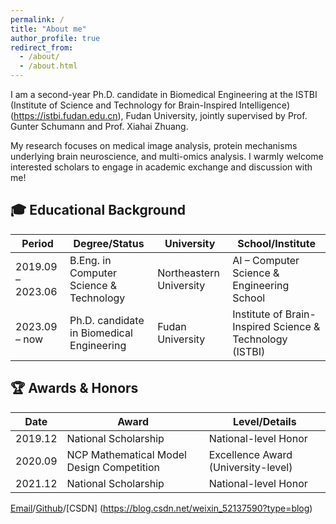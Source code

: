 ```yaml
---
permalink: /
title: "About me"
author_profile: true
redirect_from: 
  - /about/
  - /about.html
---
```


I am a second-year Ph.D. candidate in Biomedical Engineering at the ISTBI (Institute of Science and Technology for Brain-Inspired Intelligence)(https://istbi.fudan.edu.cn), Fudan University, jointly supervised by Prof. Gunter Schumann and Prof. Xiahai Zhuang. 

 My research focuses on medical image analysis, protein mechanisms underlying brain neuroscience, and multi-omics analysis. I warmly welcome interested scholars to engage in academic exchange and discussion with me!

## 🎓 Educational Background  

| Period        | Degree/Status                     | University              | School/Institute                                |
|---------------|-----------------------------------|-------------------------|------------------------------------------------|
| 2019.09 – 2023.06 | B.Eng. in Computer Science & Technology | Northeastern University | AI – Computer Science & Engineering School      |
| 2023.09 – now    | Ph.D. candidate in Biomedical Engineering | Fudan University        | Institute of Brain-Inspired Science & Technology (ISTBI) |


## 🏆 Awards & Honors  

| Date       | Award                                         | Level/Details                 |
|------------|-----------------------------------------------|-------------------------------|
| 2019.12    | National Scholarship                          | National-level Honor          |
| 2020.09    | NCP Mathematical Model Design Competition     | Excellence Award (University-level) |
| 2021.12    | National Scholarship                          | National-level Honor          |

[Email](mailto:yuzhuli23@m.fudan.edu.cn)/[Github](https://github.com/crystal-catherine)/[CSDN]
(https://blog.csdn.net/weixin_52137590?type=blog)

